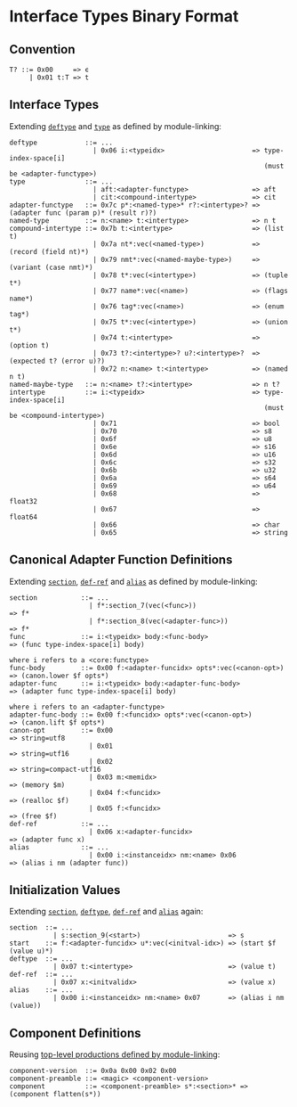 # Interface Types Binary Format

## Convention

```
T? ::= 0x00     => ϵ
     | 0x01 t:T => t
```

## Interface Types

Extending [`deftype`](../module-linking/Binary.md#import-definitions) and
[`type`](../module-linking/Binary.md#type-definitions) as defined by
module-linking:
```
deftype            ::= ...
                     | 0x06 i:<typeidx>                      => type-index-space[i]
                                                                (must be <adapter-functype>)
type               ::= ...
                     | aft:<adapter-functype>                => aft
                     | cit:<compound-intertype>              => cit
adapter-functype   ::= 0x7c p*:<named-type>* r?:<intertype>? => (adapter func (param p)* (result r)?)
named-type         ::= n:<name> t:<intertype>                => n t
compound-intertype ::= 0x7b t:<intertype>                    => (list t)
                     | 0x7a nt*:vec(<named-type>)            => (record (field nt)*)
                     | 0x79 nmt*:vec(<named-maybe-type>)     => (variant (case nmt)*)
                     | 0x78 t*:vec(<intertype>)              => (tuple t*)
                     | 0x77 name*:vec(<name>)                => (flags name*)
                     | 0x76 tag*:vec(<name>)                 => (enum tag*)
                     | 0x75 t*:vec(<intertype>)              => (union t*)
                     | 0x74 t:<intertype>                    => (option t)
                     | 0x73 t?:<intertype>? u?:<intertype>?  => (expected t? (error u)?)
                     | 0x72 n:<name> t:<intertype>           => (named n t)
named-maybe-type   ::= n:<name> t?:<intertype>               => n t?
intertype          ::= i:<typeidx>                           => type-index-space[i]
                                                                (must be <compound-intertype>)
                     | 0x71                                  => bool
                     | 0x70                                  => s8
                     | 0x6f                                  => u8
                     | 0x6e                                  => s16
                     | 0x6d                                  => u16
                     | 0x6c                                  => s32
                     | 0x6b                                  => u32
                     | 0x6a                                  => s64
                     | 0x69                                  => u64
                     | 0x68                                  => float32
                     | 0x67                                  => float64
                     | 0x66                                  => char
                     | 0x65                                  => string
```

## Canonical Adapter Function Definitions

Extending [`section`](../module-linking/Binary.md#module-definitions),
[`def-ref`](../module-linking/Binary.md#instance-definitions) and
[`alias`](../module-linking/Binary.md#alias-definitions) as defined by
module-linking:
```
section           ::= ...
                    | f*:section_7(vec(<func>))                       => f*
                    | f*:section_8(vec(<adapter-func>))               => f*
func              ::= i:<typeidx> body:<func-body>                    => (func type-index-space[i] body)
                                                                         where i refers to a <core:functype>
func-body         ::= 0x00 f:<adapter-funcidx> opts*:vec(<canon-opt>) => (canon.lower $f opts*)
adapter-func      ::= i:<typeidx> body:<adapter-func-body>            => (adapter func type-index-space[i] body)
                                                                         where i refers to an <adapter-functype>
adapter-func-body ::= 0x00 f:<funcidx> opts*:vec(<canon-opt>)         => (canon.lift $f opts*)
canon-opt         ::= 0x00                                            => string=utf8
                    | 0x01                                            => string=utf16
                    | 0x02                                            => string=compact-utf16
                    | 0x03 m:<memidx>                                 => (memory $m)
                    | 0x04 f:<funcidx>                                => (realloc $f)
                    | 0x05 f:<funcidx>                                => (free $f)
def-ref           ::= ...
                    | 0x06 x:<adapter-funcidx>                       => (adapter func x)
alias             ::= ...
                    | 0x00 i:<instanceidx> nm:<name> 0x06            => (alias i nm (adapter func))
```

## Initialization Values

Extending [`section`](../module-linking/Binary.md#module-definitions), 
[`deftype`](../module-linking/Binary.md#import-definitions),
[`def-ref`](../module-linking/Binary.md#instance-definitions) and
[`alias`](../module-linking/Binary.md#alias-definitions) again:
```
section  ::= ...
           | s:section_9(<start>)                      => s
start    ::= f:<adapter-funcidx> u*:vec(<initval-idx>) => (start $f (value u)*)
deftype  ::= ...
           | 0x07 t:<intertype>                        => (value t)
def-ref  ::= ...
           | 0x07 x:<initvalidx>                       => (value x)
alias    ::= ...
           | 0x00 i:<instanceidx> nm:<name> 0x07       => (alias i nm (value))
```

## Component Definitions

Reusing [top-level productions defined by module-linking](../module-linking/Binary.md#module-definitions):
```
component-version  ::= 0x0a 0x00 0x02 0x00
component-preamble ::= <magic> <component-version>
component          ::= <component-preamble> s*:<section>* => (component flatten(s*))
```
